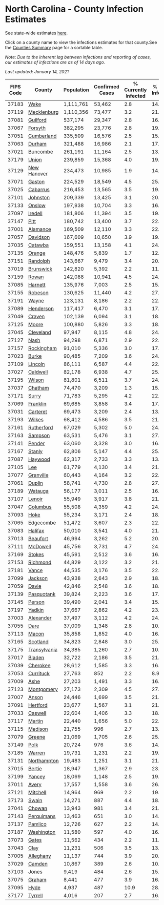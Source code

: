 # North Carolina - County Infection Estimates

See state-wide estimates [here](/infections/us-nc).

Click on a county name to view the infections estimates for that county.See the [Counties Summary](/infections/summary-counties) page for a sortable table.

*Note: Due to the inherent lag between infections and reporting of cases, our estimates of infections are as of 14 days ago.*

*Last updated: January 14, 2021*

|   FIPS Code |                       County |   Population |   Confirmed Cases |   % Currently Infected |   % Total Infected |
|-------------|------------------------------|--------------|-------------------|------------------------|--------------------|
|       37183 |                 [Wake](wake) |    1,111,761 |            53,462 |                    2.8 |               14.8 |
|       37119 |   [Mecklenburg](mecklenburg) |    1,110,356 |            73,477 |                    3.2 |               21.1 |
|       37081 |         [Guilford](guilford) |      537,174 |            29,347 |                    2.8 |               16.8 |
|       37067 |           [Forsyth](forsyth) |      382,295 |            23,776 |                    2.8 |               19.4 |
|       37051 |     [Cumberland](cumberland) |      335,509 |            16,576 |                    2.5 |               15.2 |
|       37063 |             [Durham](durham) |      321,488 |            16,986 |                    2.1 |               17.5 |
|       37021 |         [Buncombe](buncombe) |      261,191 |            11,164 |                    2.5 |               13.0 |
|       37179 |               [Union](union) |      239,859 |            15,368 |                    4.0 |               19.7 |
|       37129 |   [New Hanover](new-hanover) |      234,473 |            10,985 |                    1.9 |               14.6 |
|       37071 |             [Gaston](gaston) |      224,529 |            18,549 |                    4.5 |               25.1 |
|       37025 |         [Cabarrus](cabarrus) |      216,453 |            13,565 |                    3.5 |               19.3 |
|       37101 |         [Johnston](johnston) |      209,339 |            13,425 |                    3.1 |               20.0 |
|       37133 |             [Onslow](onslow) |      197,938 |            10,704 |                    3.3 |               16.1 |
|       37097 |           [Iredell](iredell) |      181,806 |            11,394 |                    3.5 |               19.0 |
|       37147 |                 [Pitt](pitt) |      180,742 |            13,400 |                    3.7 |               22.7 |
|       37001 |         [Alamance](alamance) |      169,509 |            12,110 |                    3.3 |               22.0 |
|       37057 |         [Davidson](davidson) |      167,609 |            10,650 |                    3.9 |               19.4 |
|       37035 |           [Catawba](catawba) |      159,551 |            13,158 |                    4.1 |               24.9 |
|       37135 |             [Orange](orange) |      148,476 |             5,839 |                    1.7 |               12.7 |
|       37151 |         [Randolph](randolph) |      143,667 |             9,479 |                    3.4 |               20.8 |
|       37019 |       [Brunswick](brunswick) |      142,820 |             5,392 |                    2.2 |               11.6 |
|       37159 |               [Rowan](rowan) |      142,088 |            10,941 |                    4.5 |               24.2 |
|       37085 |           [Harnett](harnett) |      135,976 |             7,003 |                    2.5 |               15.8 |
|       37155 |           [Robeson](robeson) |      130,625 |            11,440 |                    4.2 |               27.6 |
|       37191 |               [Wayne](wayne) |      123,131 |             8,186 |                    2.2 |               22.5 |
|       37089 |       [Henderson](henderson) |      117,417 |             6,470 |                    3.1 |               17.2 |
|       37049 |             [Craven](craven) |      102,139 |             6,094 |                    3.1 |               18.0 |
|       37125 |               [Moore](moore) |      100,880 |             5,826 |                    3.3 |               18.0 |
|       37045 |       [Cleveland](cleveland) |       97,947 |             8,115 |                    4.8 |               24.9 |
|       37127 |                 [Nash](nash) |       94,298 |             6,871 |                    2.9 |               22.5 |
|       37157 |     [Rockingham](rockingham) |       91,010 |             5,336 |                    3.0 |               17.4 |
|       37023 |               [Burke](burke) |       90,485 |             7,209 |                    3.6 |               24.8 |
|       37109 |           [Lincoln](lincoln) |       86,111 |             6,587 |                    4.4 |               22.7 |
|       37027 |         [Caldwell](caldwell) |       82,178 |             6,938 |                    4.7 |               25.7 |
|       37195 |             [Wilson](wilson) |       81,801 |             6,511 |                    3.7 |               24.9 |
|       37037 |           [Chatham](chatham) |       74,470 |             3,209 |                    1.3 |               15.2 |
|       37171 |               [Surry](surry) |       71,783 |             5,295 |                    4.2 |               22.6 |
|       37069 |         [Franklin](franklin) |       69,685 |             3,858 |                    3.4 |               17.1 |
|       37031 |         [Carteret](carteret) |       69,473 |             3,209 |                    2.4 |               13.9 |
|       37193 |             [Wilkes](wilkes) |       68,412 |             4,586 |                    3.5 |               21.1 |
|       37161 |     [Rutherford](rutherford) |       67,029 |             5,302 |                    5.0 |               24.1 |
|       37163 |           [Sampson](sampson) |       63,531 |             5,476 |                    3.1 |               27.8 |
|       37141 |             [Pender](pender) |       63,060 |             3,328 |                    3.0 |               16.2 |
|       37167 |             [Stanly](stanly) |       62,806 |             5,147 |                    4.4 |               25.2 |
|       37087 |           [Haywood](haywood) |       62,317 |             2,733 |                    3.3 |               13.1 |
|       37105 |                   [Lee](lee) |       61,779 |             4,130 |                    3.4 |               21.8 |
|       37077 |       [Granville](granville) |       60,443 |             4,164 |                    3.2 |               22.6 |
|       37061 |             [Duplin](duplin) |       58,741 |             4,730 |                    2.8 |               27.4 |
|       37189 |           [Watauga](watauga) |       56,177 |             3,011 |                    2.5 |               16.2 |
|       37107 |             [Lenoir](lenoir) |       55,949 |             3,917 |                    3.8 |               21.4 |
|       37047 |         [Columbus](columbus) |       55,508 |             4,359 |                    4.2 |               24.6 |
|       37093 |                 [Hoke](hoke) |       55,234 |             3,171 |                    2.4 |               18.2 |
|       37065 |       [Edgecombe](edgecombe) |       51,472 |             3,607 |                    2.3 |               22.0 |
|       37083 |           [Halifax](halifax) |       50,010 |             3,541 |                    4.0 |               21.6 |
|       37013 |         [Beaufort](beaufort) |       46,994 |             3,262 |                    5.2 |               20.8 |
|       37111 |         [McDowell](mcdowell) |       45,756 |             3,731 |                    4.7 |               24.8 |
|       37169 |             [Stokes](stokes) |       45,591 |             2,512 |                    3.6 |               16.4 |
|       37153 |         [Richmond](richmond) |       44,829 |             3,122 |                    3.2 |               21.3 |
|       37181 |               [Vance](vance) |       44,535 |             3,176 |                    3.5 |               22.6 |
|       37099 |           [Jackson](jackson) |       43,938 |             2,643 |                    2.9 |               18.3 |
|       37059 |               [Davie](davie) |       42,846 |             2,548 |                    3.6 |               18.1 |
|       37139 |     [Pasquotank](pasquotank) |       39,824 |             2,223 |                    3.6 |               17.1 |
|       37145 |             [Person](person) |       39,490 |             2,041 |                    3.4 |               15.4 |
|       37197 |             [Yadkin](yadkin) |       37,667 |             2,862 |                    4.2 |               23.5 |
|       37003 |       [Alexander](alexander) |       37,497 |             3,112 |                    4.2 |               24.5 |
|       37055 |                 [Dare](dare) |       37,009 |             1,348 |                    2.8 |               10.9 |
|       37113 |               [Macon](macon) |       35,858 |             1,852 |                    4.0 |               16.0 |
|       37165 |         [Scotland](scotland) |       34,823 |             2,848 |                    3.0 |               25.1 |
|       37175 | [Transylvania](transylvania) |       34,385 |             1,260 |                    2.7 |               10.5 |
|       37017 |             [Bladen](bladen) |       32,722 |             2,186 |                    3.5 |               21.2 |
|       37039 |         [Cherokee](cherokee) |       28,612 |             1,585 |                    3.3 |               16.8 |
|       37053 |       [Currituck](currituck) |       27,763 |               852 |                    2.2 |                8.9 |
|       37009 |                 [Ashe](ashe) |       27,203 |             1,491 |                    3.3 |               16.4 |
|       37123 |     [Montgomery](montgomery) |       27,173 |             2,309 |                    4.5 |               27.0 |
|       37007 |               [Anson](anson) |       24,446 |             1,699 |                    3.5 |               21.4 |
|       37091 |         [Hertford](hertford) |       23,677 |             1,567 |                    3.1 |               21.1 |
|       37033 |           [Caswell](caswell) |       22,604 |             1,406 |                    3.3 |               18.9 |
|       37117 |             [Martin](martin) |       22,440 |             1,656 |                    5.0 |               22.8 |
|       37115 |           [Madison](madison) |       21,755 |               996 |                    2.7 |               13.2 |
|       37079 |             [Greene](greene) |       21,069 |             1,705 |                    2.6 |               25.2 |
|       37149 |                 [Polk](polk) |       20,724 |               976 |                    3.6 |               14.3 |
|       37185 |             [Warren](warren) |       19,731 |             1,231 |                    2.2 |               19.4 |
|       37131 |   [Northampton](northampton) |       19,483 |             1,251 |                    3.1 |               21.0 |
|       37015 |             [Bertie](bertie) |       18,947 |             1,367 |                    2.9 |               23.2 |
|       37199 |             [Yancey](yancey) |       18,069 |             1,148 |                    2.5 |               19.6 |
|       37011 |               [Avery](avery) |       17,557 |             1,558 |                    3.6 |               26.1 |
|       37121 |         [Mitchell](mitchell) |       14,964 |               969 |                    2.2 |               19.4 |
|       37173 |               [Swain](swain) |       14,271 |               887 |                    4.4 |               18.1 |
|       37041 |             [Chowan](chowan) |       13,943 |               981 |                    3.4 |               21.1 |
|       37143 |     [Perquimans](perquimans) |       13,463 |               651 |                    3.0 |               14.7 |
|       37137 |           [Pamlico](pamlico) |       12,726 |               627 |                    2.2 |               14.9 |
|       37187 |     [Washington](washington) |       11,580 |               597 |                    4.0 |               16.0 |
|       37073 |               [Gates](gates) |       11,562 |               434 |                    2.2 |               11.4 |
|       37043 |                 [Clay](clay) |       11,231 |               506 |                    3.5 |               13.5 |
|       37005 |       [Alleghany](alleghany) |       11,137 |               744 |                    3.9 |               20.7 |
|       37029 |             [Camden](camden) |       10,867 |               389 |                    2.6 |               10.5 |
|       37103 |               [Jones](jones) |        9,419 |               484 |                    2.6 |               15.8 |
|       37075 |             [Graham](graham) |        8,441 |               477 |                    3.9 |               16.9 |
|       37095 |                 [Hyde](hyde) |        4,937 |               487 |                   10.9 |               28.8 |
|       37177 |           [Tyrrell](tyrrell) |        4,016 |               207 |                    2.7 |               16.9 |